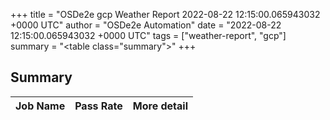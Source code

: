 +++
title = "OSDe2e gcp Weather Report 2022-08-22 12:15:00.065943032 +0000 UTC"
author = "OSDe2e Automation"
date = "2022-08-22 12:15:00.065943032 +0000 UTC"
tags = ["weather-report", "gcp"]
summary = "<table class=\"summary\"></table>"
+++
## Summary

| Job Name | Pass Rate | More detail |
|----------|-----------|-------------|




